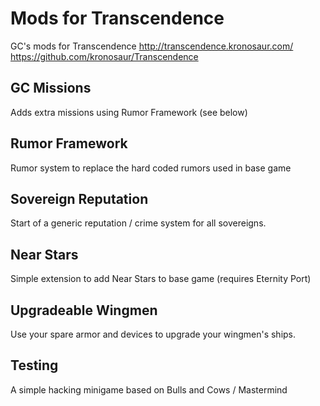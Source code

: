 Mods for Transcendence
======================

GC's mods for Transcendence
http://transcendence.kronosaur.com/
https://github.com/kronosaur/Transcendence


GC Missions
-----------
Adds extra missions using Rumor Framework (see below)


Rumor Framework
---------------
Rumor system to replace the hard coded rumors used in base game


Sovereign Reputation
--------------------
Start of a generic reputation / crime system for all sovereigns.


Near Stars
----------
Simple extension to add Near Stars to base game (requires Eternity Port)


Upgradeable Wingmen
-------------------
Use your spare armor and devices to upgrade your wingmen's ships.


Testing
-------
A simple hacking minigame based on Bulls and Cows / Mastermind
